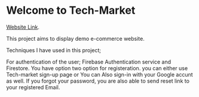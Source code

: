 # Welcome to Tech-Market

 [Website Link](https://tech-market.vercel.app/).


This  project aims to display demo e-commerce website. 

Techniques I have used in this project;

For  authentication of the user; Firebase Authentication service and Firestore.  You have option two option for registeration. you can either use Tech-market sign-up page or You can Also sign-in with your Google accunt as well. If you forgot your password, you are also able to send reset link to your registered Email.

